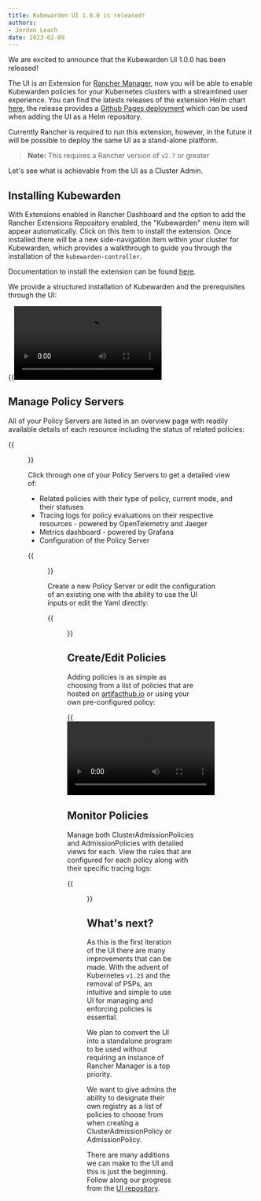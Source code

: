 ```yaml
---
title: Kubewarden UI 1.0.0 is released!
authors:
- Jordon Leach 
date: 2023-02-09
---
```


We are excited to announce that the Kubewarden UI 1.0.0 has been released!

The UI is an Extension for [Rancher Manager](https://github.com/rancher/rancher/), now you will be able to enable Kubewarden policies for your Kubernetes clusters with a streamlined user experience. You can find the latests releases of the extension Helm chart [here](https://github.com/kubewarden/ui/releases/), the release provides a [Github Pages deployment](https://kubewarden.github.io/ui/) which can be used when adding the UI as a Helm repository.

Currently Rancher is required to run this extension, however, in the future it will be possible to deploy the same UI as a stand-alone platform.

> **Note:** This requires a Rancher version of `v2.7` or greater

Let's see what is achievable from the UI as a Cluster Admin.

## Installing Kubewarden

With Extensions enabled in Rancher Dashboard and the option to add the Rancher Extensions Repository enabled, the "Kubewarden" menu item will appear automatically. Click on this item to install the extension. Once installed there will be a new side-navigation item within your cluster for Kubewarden, which provides a walkthrough to guide you through the installation of the `kubewarden-controller`.

Documentation to install the extension can be found [here](https://docs.kubewarden.io/operator-manual/ui-extension/install). 

We provide a structured installation of Kubewarden and the prerequisites through the UI:

{{<video src="/images/ui/ui-install.mp4" type="video/mp4">}}

## Manage Policy Servers

All of your Policy Servers are listed in an overview page with readily available details of each resource including the status of related policies:

{{<figure src="/images/ui/policyserver-list.png" alt="policy servers list view">}}

Click through one of your Policy Servers to get a detailed view of:

- Related policies with their type of policy, current mode, and their statuses
- Tracing logs for policy evaluations on their respective resources - powered by OpenTelemetry and Jaeger
- Metrics dashboard - powered by Grafana
- Configuration of the Policy Server

{{<figure src="/images/ui/policyserver-detail.png" alt="policy server detail view">}}

Create a new Policy Server or edit the configuration of an existing one with the ability to use the UI inputs or edit the Yaml directly:

{{<figure src="/images/ui/policyserver-create.png" alt="policy server configuration">}}

## Create/Edit Policies

Adding policies is as simple as choosing from a list of policies that are hosted on [artifacthub.io](https://artifacthub.io/packages/search?kind=13) or using your own pre-configured policy:

{{<video src="/images/ui/ui-create-policy.mp4" type="video/mp4">}}

## Monitor Policies

Manage both ClusterAdmissionPolicies and AdmissionPolicies with detailed views for each. View the rules that are configured for each policy along with their specific tracing logs:

{{<figure src="/images/ui/policy-detail.png" alt="admission policy detail view">}}

## What's next?

As this is the first iteration of the UI there are many improvements that can be made. With the advent of Kubernetes `v1.25` and the removal of PSPs, an intuitive and simple to use UI for managing and enforcing policies is essential.

We plan to convert the UI into a standalone program to be used without requiring an instance of Rancher Manager is a top priority. 

We want to give admins the ability to designate their own registry as a list of policies to choose from when creating a ClusterAdmissionPolicy or AdmissionPolicy.

There are many additions we can make to the UI and this is just the beginning. Follow along our progress from the [UI repository](https://github.com/kubewarden/UI).